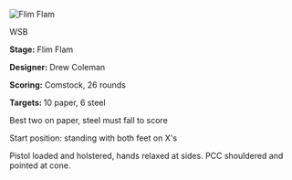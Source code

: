 ![Flim Flam](https://github.com/bagellord/USPSA-Stages/blob/master/26-30%20rounds/Flim%20Flam%20-%2026%20rounds%20-%20Comstock/Flim%20Flam.png)

WSB

<b>Stage:</b> Flim Flam

<b>Designer:</b> Drew Coleman

<b>Scoring:</b> Comstock, 26 rounds

<b>Targets: </b>10 paper, 6 steel

Best two on paper, steel must fall to score

Start position: standing with both feet on X's

Pistol loaded and holstered, hands relaxed at sides. PCC shouldered and pointed at cone.
